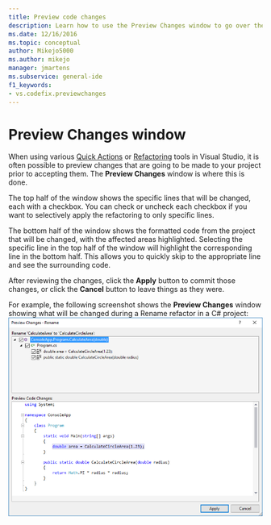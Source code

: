 ```yaml
---
title: Preview code changes
description: Learn how to use the Preview Changes window to go over the modifications that are going to be made to your project before you accept them.
ms.date: 12/16/2016
ms.topic: conceptual
author: Mikejo5000
ms.author: mikejo
manager: jmartens
ms.subservice: general-ide
f1_keywords:
- vs.codefix.previewchanges
---
```

# Preview Changes window

When using various [Quick Actions](../ide/quick-actions.md) or [Refactoring](../ide/refactoring-in-visual-studio.md) tools in Visual Studio, it is often possible to preview changes that are going to be made to your project prior to accepting them. The **Preview Changes** window is where this is done.  

The top half of the window shows the specific lines that will be changed, each with a checkbox. You can check or uncheck each checkbox if you want to selectively apply the refactoring to only specific lines.

The bottom half of the window shows the formatted code from the project that will be changed, with the affected areas highlighted. Selecting the specific line in the top half of the window will highlight the corresponding line in the bottom half. This allows you to quickly skip to the appropriate line and see the surrounding code.

After reviewing the changes, click the **Apply** button to commit those changes, or click the **Cancel** button to leave things as they were.

For example, the following screenshot shows the **Preview Changes** window showing what will be changed during a Rename refactor in a C# project:
![Preview Changes](media/previewchanges.png)
